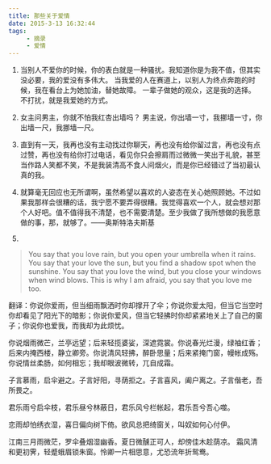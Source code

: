 ```yaml
---
title: 那些关于爱情
date: 2015-3-13 16:32:44
tags:
     - 摘录
     - 爱情
---
```

1. 当别人不爱你的时候，你的表白就是一种骚扰。我知道你是为我不值，但其实没必要，我的爱没有多伟大。
	当我爱的人在赛道上，以别人为终点奔跑的时候，我在看台上为她加油，替她故障。
	一辈子做她的观众，这是我的选择。
	不打扰，就是我爱她的方式。
<!-- more -->
2. 女主问男主，你就不怕我红杏出墙吗？
	男主说，你出墙一寸，我挪墙一寸，你出墙一尺，我挪墙一尺。

3. 直到有一天，我再也没有主动找过你聊天，再也没有给你留过言，再也没有点过赞，再也没有给你打过电话，看见你只会擦肩而过微微一笑出于礼貌，甚至当作路人笑都不笑，不是我装清高不食人间烟火，而是你已经错过了当初最认真的我。

4. 就算毫无回应也无所谓啊，虽然希望以喜欢的人姿态在关心她照顾她。不过如果我那样会很糟的话，我宁愿不要弄得很糟。我觉得喜欢一个人，就会想对那个人好吧。值不值得我不清楚，也不需要清楚。至少我做了我所想做的我愿意做的事，那，就够了。——奥斯特洛夫斯基

5.
>You say that you love rain, but you open your umbrella when it rains. You say that your love the sun, but you find a shadow spot when the sunshine. You say that you love the wind, but you close your windows when wind blows. This is why I am afraid, you say that you love me too.

翻译：你说你爱雨，但当细雨飘洒时你却撑开了伞；你说你爱太阳，但当它当空时你却看见了阳光下的暗影；你说你爱风，但当它轻拂时你却紧紧地关上了自己的窗子；你说你也爱我，而我却为此烦忧。

你说烟雨微芒，兰亭远望；后来轻揽婆娑，深遮霓裳。你说春光烂漫，绿袖红香；后来内掩西楼，静立卿旁。你说清风轻拂，醉卧思量；后来紧掩门窗，幔帐成殇。你说情丝柔肠，如何相忘；我却眼波微转，兀自成霜。

子言慕雨，启伞避之。子言好阳，寻荫拒之。子言喜风，阖户离之。子言偕老，吾所畏之。

君乐雨兮启伞枝，君乐昼兮林蔽日，君乐风兮栏帐起，君乐吾兮吾心噬。

恋雨却怕绣衣湿，喜日偏向树下倚。欲风总把绮窗关，叫奴如何心付伊。

江南三月雨微茫，罗伞叠烟湿幽香。夏日微醺正可人，却傍佳木趁荫凉。
霜风清和更初霁，轻蹙蛾眉锁朱窗。怜卿一片相思意，尤恐流年折鸳鸯。
